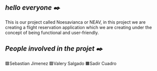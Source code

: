 ## ***hello everyone ✒️***
This is our project called Noesavianca or NEAV, in this project we are creating a flight reservation application which we are creating under 
the concept of being functional and user-friendly.

## ***People involved in the projet ✒️***
🟪Sebastian Jimenez 🟩Valery Salgado 🟧Sadir Cuadro

<img alt="" class="hCL kVc L4E MIw" fetchpriority="auto" loading="auto" src="https://i.pinimg.com/originals/ae/56/d1/ae56d10f023f455739a635e435732a94.gif">

